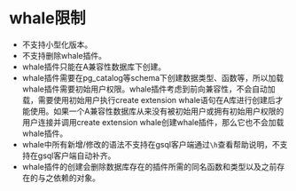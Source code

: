 # whale限制

-   不支持小型化版本。
-   不支持删除whale插件。
-   whale插件只能在A兼容性数据库下创建。
-   whale插件需要在pg_catalog等schema下创建数据类型、函数等，所以加载whale插件需要初始用户权限。whale插件考虑到前向兼容性，不会自动加载，需要使用初始用户执行create extension whale语句在A库进行创建后才能使用。如果一个A兼容性数据库从来没有被初始用户或拥有初始用户权限的用户连接并调用create extension whale创建whale插件，那么它也不会加载whale插件。
-   whale中所有新增/修改的语法不支持在gsql客户端通过```\h```查看帮助说明，不支持在gsql客户端自动补齐。
-   whale插件的创建会删除数据库存在的插件所需的同名函数和类型以及之前存在的与之依赖的对象。
